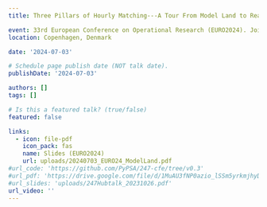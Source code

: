 ```yaml
---
title: Three Pillars of Hourly Matching---A Tour From Model Land to Real World

event: 33rd European Conference on Operational Research (EURO2024). Join talk with Elisabeth Zeyen.
location: Copenhagen, Denmark

date: '2024-07-03'

# Schedule page publish date (NOT talk date).
publishDate: '2024-07-03'

authors: []
tags: []

# Is this a featured talk? (true/false)
featured: false

links:
  - icon: file-pdf
    icon_pack: fas
    name: Slides (EURO2024)
    url: uploads/20240703_EURO24_ModelLand.pdf
#url_code: 'https://github.com/PyPSA/247-cfe/tree/v0.3'
#url_pdf: 'https://drive.google.com/file/d/1MuAU3fNP0azio_lSSm5yrkmjhyD2X3YH/view?usp=sharing'
#url_slides: 'uploads/247Hubtalk_20231026.pdf'
url_video: ''
---
```

